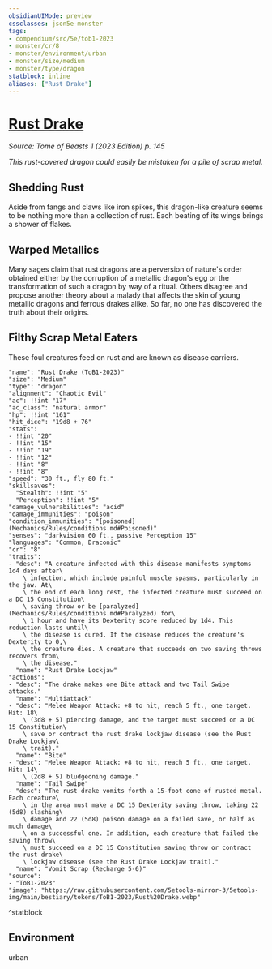 ```yaml
---
obsidianUIMode: preview
cssclasses: json5e-monster
tags:
- compendium/src/5e/tob1-2023
- monster/cr/8
- monster/environment/urban
- monster/size/medium
- monster/type/dragon
statblock: inline
aliases: ["Rust Drake"]
---
```

# [Rust Drake](Mechanics\bestiary\dragon/rust-drake-tob1-2023.md)
*Source: Tome of Beasts 1 (2023 Edition) p. 145*  

*This rust-covered dragon could easily be mistaken for a pile of scrap metal.*

## Shedding Rust

Aside from fangs and claws like iron spikes, this dragon-like creature seems to be nothing more than a collection of rust. Each beating of its wings brings a shower of flakes.

## Warped Metallics

Many sages claim that rust dragons are a perversion of nature's order obtained either by the corruption of a metallic dragon's egg or the transformation of such a dragon by way of a ritual. Others disagree and propose another theory about a malady that affects the skin of young metallic dragons and ferrous drakes alike. So far, no one has discovered the truth about their origins.

## Filthy Scrap Metal Eaters

These foul creatures feed on rust and are known as disease carriers.

```statblock
"name": "Rust Drake (ToB1-2023)"
"size": "Medium"
"type": "dragon"
"alignment": "Chaotic Evil"
"ac": !!int "17"
"ac_class": "natural armor"
"hp": !!int "161"
"hit_dice": "19d8 + 76"
"stats":
- !!int "20"
- !!int "15"
- !!int "19"
- !!int "12"
- !!int "8"
- !!int "8"
"speed": "30 ft., fly 80 ft."
"skillsaves":
  "Stealth": !!int "5"
  "Perception": !!int "5"
"damage_vulnerabilities": "acid"
"damage_immunities": "poison"
"condition_immunities": "[poisoned](Mechanics/Rules/conditions.md#Poisoned)"
"senses": "darkvision 60 ft., passive Perception 15"
"languages": "Common, Draconic"
"cr": "8"
"traits":
- "desc": "A creature infected with this disease manifests symptoms 1d4 days after\
    \ infection, which include painful muscle spasms, particularly in the jaw. At\
    \ the end of each long rest, the infected creature must succeed on a DC 15 Constitution\
    \ saving throw or be [paralyzed](Mechanics/Rules/conditions.md#Paralyzed) for\
    \ 1 hour and have its Dexterity score reduced by 1d4. This reduction lasts until\
    \ the disease is cured. If the disease reduces the creature's Dexterity to 0,\
    \ the creature dies. A creature that succeeds on two saving throws recovers from\
    \ the disease."
  "name": "Rust Drake Lockjaw"
"actions":
- "desc": "The drake makes one Bite attack and two Tail Swipe attacks."
  "name": "Multiattack"
- "desc": "Melee Weapon Attack: +8 to hit, reach 5 ft., one target. Hit: 18\
    \ (3d8 + 5) piercing damage, and the target must succeed on a DC 15 Constitution\
    \ save or contract the rust drake lockjaw disease (see the Rust Drake Lockjaw\
    \ trait)."
  "name": "Bite"
- "desc": "Melee Weapon Attack: +8 to hit, reach 5 ft., one target. Hit: 14\
    \ (2d8 + 5) bludgeoning damage."
  "name": "Tail Swipe"
- "desc": "The rust drake vomits forth a 15-foot cone of rusted metal. Each creature\
    \ in the area must make a DC 15 Dexterity saving throw, taking 22 (5d8) slashing\
    \ damage and 22 (5d8) poison damage on a failed save, or half as much damage\
    \ on a successful one. In addition, each creature that failed the saving throw\
    \ must succeed on a DC 15 Constitution saving throw or contract the rust drake\
    \ lockjaw disease (see the Rust Drake Lockjaw trait)."
  "name": "Vomit Scrap (Recharge 5-6)"
"source":
- "ToB1-2023"
"image": "https://raw.githubusercontent.com/5etools-mirror-3/5etools-img/main/bestiary/tokens/ToB1-2023/Rust%20Drake.webp"
```
^statblock

## Environment

urban